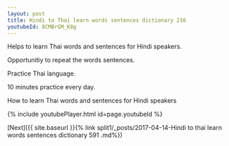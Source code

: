 ```yaml
---
layout: post
title: Hindi to Thai learn words sentences dictionary 216 
youtubeId: 8CMBrGM_K8g
---
```

 
 
Helps to learn Thai words and sentences for Hindi speakers.

Opportunitiy to repeat the words sentences. 

Practice Thai language. 
 
10 minutes practice every day. 
 
How to learn Thai words and sentences for Hindi speakers 
 
{% include youtubePlayer.html id=page.youtubeId %}
 
 
[Next]({{ site.baseurl }}{% link  split1/_posts/2017-04-14-Hindi to thai learn words sentences dictionary 591 .md%})
 
